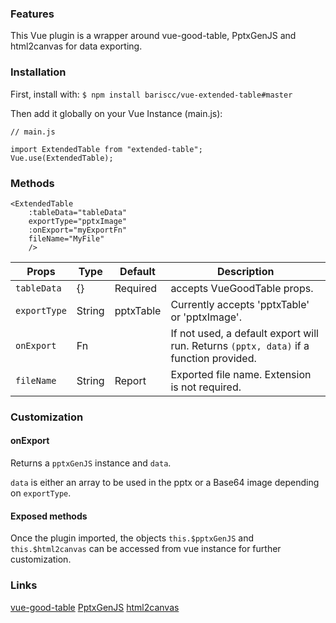 ### Features

This Vue plugin is a wrapper around vue-good-table, PptxGenJS and html2canvas for data exporting.



### Installation

First, install with:
`$ npm install bariscc/vue-extended-table#master`

Then add it globally on your Vue Instance (main.js):

	// main.js
	
	import ExtendedTable from "extended-table";
	Vue.use(ExtendedTable);


### Methods

	<ExtendedTable 
		:tableData="tableData" 
		exportType="pptxImage" 
		:onExport="myExportFn" 
		fileName="MyFile"
		/>

| Props         | Type | Default | Description   
| ------------- |-------------| -----|   -----|                    
| `tableData`   | {} | Required | accepts VueGoodTable props.    
| `exportType`  | String | pptxTable | Currently accepts 'pptxTable' or 'pptxImage'.    
| `onExport`    | Fn |  | If not used, a default export will run. Returns `(pptx, data)` if a function provided. 
| `fileName`    | String | Report | Exported file name. Extension is not required.    

### Customization

#### onExport

Returns a `pptxGenJS` instance and `data`.

`data` is either an array to be used in the pptx or a Base64 image depending on `exportType`.

#### Exposed methods

Once the plugin imported, the objects `this.$pptxGenJS` and `this.$html2canvas` can be accessed from vue instance for further customization. 

### Links

[vue-good-table](https://github.com/xaksis/vue-good-table)
[PptxGenJS](https://github.com/gitbrent/PptxGenJS)
[html2canvas](https://html2canvas.hertzen.com/documentation)
